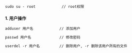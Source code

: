 ##

```txt
sudo su - root            // root权限
```

#### 1. 用户操作

```txt
adduser 用户名            // 添加用户

passwd 用户名             // 修改密码

userdel -r 用户名         // 删除用户, -r 删除该用户所有的文件
```
